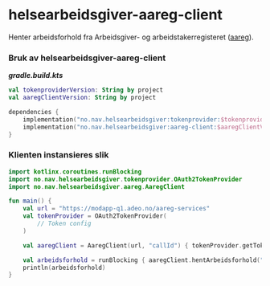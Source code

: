# helsearbeidsgiver-aareg-client

Henter arbeidsforhold fra Arbeidsgiver- og arbeidstakerregisteret ([aareg](https://navikt.github.io/aareg/)).

### Bruk av helsearbeidsgiver-aareg-client

***gradle.build.kts***
```kts
val tokenproviderVersion: String by project
val aaregClientVersion: String by project

dependencies {
    implementation("no.nav.helsearbeidsgiver:tokenprovider:$tokenproviderVersion")
    implementation("no.nav.helsearbeidsgiver:aareg-client:$aaregClientVersion")
}
```

### Klienten instansieres slik

```kt
import kotlinx.coroutines.runBlocking
import no.nav.helsearbeidsgiver.tokenprovider.OAuth2TokenProvider
import no.nav.helsearbeidsgiver.aareg.AaregClient

fun main() {
    val url = "https://modapp-q1.adeo.no/aareg-services"
    val tokenProvider = OAuth2TokenProvider(
        // Token config
    )

    val aaregClient = AaregClient(url, "callId") { tokenProvider.getToken() }

    val arbeidsforhold = runBlocking { aaregClient.hentArbeidsforhold("fnr") }
    println(arbeidsforhold)
}
```
